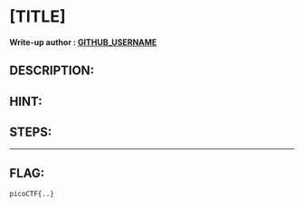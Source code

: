 # [TITLE]
#### Write-up author : [GITHUB_USERNAME]()
## DESCRIPTION:

## HINT:


## STEPS:


---



## FLAG:
```
picoCTF{..}
```
